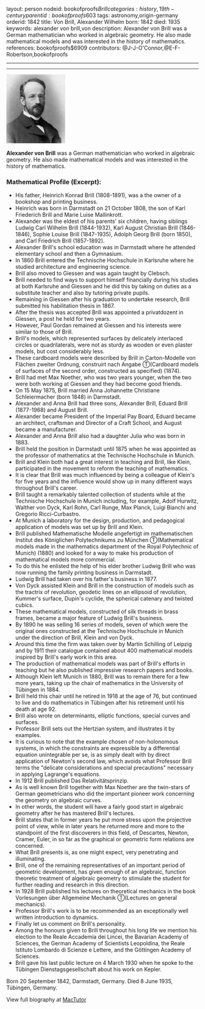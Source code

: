 layout: person
nodeid: bookofproofs$Brill
categories: history,19th-century
parentid: bookofproofs$603
tags: astronomy,origin-germany
orderid: 1842
title: Von Brill, Alexander Wilhelm
born: 1842
died: 1935
keywords: alexander von brill,von
description: Alexander von Brill was a German mathematician who worked in algebraic geometry. He also made mathematical models and was interested in the history of mathematics.
references: bookofproofs$6909
contributors: @J-J-O'Connor,@E-F-Robertson,bookofproofs

---



---

![Brill.jpg](https://github.com/bookofproofs/bookofproofs.github.io/blob/main/_sources/_assets/images/portraits/Brill.jpg?raw=true)

**Alexander von Brill** was a German mathematician who worked in algebraic geometry. He also made mathematical models and was interested in the history of mathematics.

### Mathematical Profile (Excerpt):
* His father, Heinrich Konrad Brill (1808-1891), was a the owner of a bookshop and printing business.
* Heinrich was born in Darmstadt on 21 October 1808, the son of Karl Friederich Brill and Marie Luise Mallinkrott.
* Alexander was the eldest of his parents' six children, having siblings Ludwig Carl Wilhelm Brill (1844-1932), Karl August Christian Brill (1846-1846), Sophie Louise Brill (1847-1935), Adolph Georg Brill (born 1850), and Carl Friedrich Brill (1857-1892).
* Alexander Brill's school education was in Darmstadt where he attended elementary school and then a Gymnasium.
* In 1860 Brill entered the Technische Hochschule in Karlsruhe where he studied architecture and engineering science.
* Brill also moved to Giessen and was again taught by Clebsch.
* Brill needed to find ways to support himself financially during his studies at both Karlsruhe and Giessen and he did this by taking on duties as a substitute teacher and also by tutoring private pupils.
* Remaining in Giessen after his graduation to undertake research, Brill submitted his habilitation thesis in 1867.
* After the thesis was accepted Brill was appointed a privatdozent in Giessen, a post he held for two years.
* However, Paul Gordan remained at Giessen and his interests were similar to those of Brill.
* Brill's models, which represented surfaces by delicately interlaced circles or quadrilaterals, were not as sturdy as wooden or even plaster models, but cost considerably less.
* These cardboard models were described by Brill in Carton-Modelle von Flächen zweiter Ordnung, construirt nach Angabe Ⓣ(Cardboard models of surfaces of the second order, constructed as specified) (1874).
* Brill had met Max Noether, who was two years younger, when the two were both working at Giessen and they had become good friends.
* On 15 May 1875, Brill married Anna Johannette Christiane Schleiermacher (born 1848) in Darmstadt.
* Alexander and Anna Brill had three sons, Alexander Brill, Eduard Brill (1877-1968) and August Brill.
* Alexander became President of the Imperial Pay Board, Eduard became an architect, craftsman and Director of a Craft School, and August became a manufacturer.
* Alexander and Anna Brill also had a daughter Julia who was born in 1883.
* Brill held the position in Darmstadt until 1875 when he was appointed as the professor of mathematics at the Technische Hochschule in Munich.
* Brill and Klein both had a great interest in teaching and Brill, like Klein, participated in the movement to reform the teaching of mathematics.
* It is clear that Brill was much influenced by being a colleague of Klein's for five years and the influence would show up in many different ways throughout Brill's career.
* Brill taught a remarkably talented collection of students while at the Technische Hochschule in Munich including, for example, Adolf Hurwitz, Walther von Dyck, Karl Rohn, Carl Runge, Max Planck, Luigi Bianchi and Gregorio Ricci-Curbastro.
* At Munich a laboratory for the design, production, and pedagogical application of models was set up by Brill and Klein.
* Brill published Mathematische Modelle angefertigt im mathematischen Institut des Königlichen Polytechnikums zu München Ⓣ(Mathematical models made in the mathematics department of the Royal Polytechnic of Munich) (1880) and looked for a way to make his production of mathematical models more commercial.
* To do this he enlisted the help of his elder brother Ludwig Brill who was now running the family printing business in Darmstadt.
* Ludwig Brill had taken over his father's business in 1877.
* Von Dyck assisted Klein and Brill in the construction of models such as the tractrix of revolution, geodetic lines on an ellipsoid of revolution, Kummer's surface, Dupin's cyclide, the spherical catenary and twisted cubics.
* These mathematical models, constructed of silk threads in brass frames, became a major feature of Ludwig Brill's business.
* By 1890 he was selling 16 series of models, seven of which were the original ones constructed at the Technische Hochschule in Munich under the direction of Brill, Klein and von Dyck.
* Around this time the firm was taken over by Martin Schilling of Leipzig and by 1911 their catalogue contained about 400 mathematical models inspired by Brill's early work in this area.
* The production of mathematical models was part of Brill's efforts in teaching but he also published impressive research papers and books.
* Although Klein left Munich in 1880, Brill was to remain there for a few more years, taking up the chair of mathematics in the University of Tübingen in 1884.
* Brill held this chair until he retired in 1918 at the age of 76, but continued to live and do mathematics in Tübingen after his retirement until his death at age 92.
* Brill also wrote on determinants, elliptic functions, special curves and surfaces.
* Professor Brill sets out the Hertzian system, and illustrates it by examples.
* It is curious to note that the example chosen of non-holonomous systems, in which the constraints are expressible by a differential equation unintegrable per se, is as simply dealt with by direct application of Newton's second law, which avoids what Professor Brill terms the "delicate considerations and special precautions" necessary in applying Lagrange's equations.
* In 1912 Brill published Das Relativitätsprinzip.
* As is well known Brill together with Max Noether are the twin-stars of German geometricians who did the important pioneer work concerning the geometry on algebraic curves.
* In other words, the student will have a fairly good start in algebraic geometry after he has mastered Brill's lectures.
* Brill states that in former years he put more stress upon the projective point of view, while in later years he returned more and more to the standpoint of the first discoverers in this field, of Descartes, Newton, Cramer, Euler, in so far as the graphical or geometric form relations are concerned.
* What Brill presents is, as one might expect, very penetrating and illuminating.
* Brill, one of the remaining representatives of an important period of geometric development, has given enough of an algebraic, function theoretic treatment of algebraic geometry to stimulate the student for further reading and research in this direction.
* In 1928 Brill published his lectures on theoretical mechanics in the book Vorlesungen über Allgemeine Mechanik Ⓣ(Lectures on general mechanics).
* Professor Brill's work is to be recommended as an exceptionally well written introduction to dynamics.
* Finally let us comment on Brill's personality.
* Among the honours given to Brill throughout his long life we mention his election to the Reale Accademia dei Lincei, the Bavarian Academy of Sciences, the German Academy of Scientists Leopoldina, the Reale Istituto Lombardo di Scienze e Lettere, and the Göttingen Academy of Sciences.
* Brill gave his last public lecture on 4 March 1930 when he spoke to the Tübingen Dienstagsgesellschaft about his work on Kepler.

Born 20 September 1842, Darmstadt, Germany. Died 8 June 1935, Tübingen, Germany.

View full biography at [MacTutor](https://mathshistory.st-andrews.ac.uk/Biographies/Brill/)
